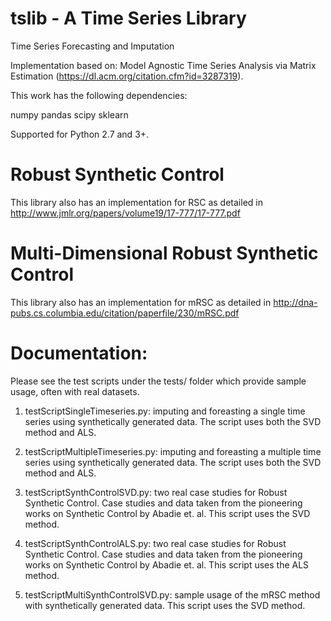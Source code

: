 # tslib - A Time Series Library
Time Series Forecasting and Imputation

Implementation based on: Model Agnostic Time Series Analysis via Matrix Estimation
(https://dl.acm.org/citation.cfm?id=3287319). 

This work has the following dependencies:

numpy
pandas
scipy
sklearn

Supported for Python 2.7 and 3+.

# Robust Synthetic Control

This library also has an implementation for RSC as detailed in http://www.jmlr.org/papers/volume19/17-777/17-777.pdf

# Multi-Dimensional Robust Synthetic Control

This library also has an implementation for mRSC as detailed in http://dna-pubs.cs.columbia.edu/citation/paperfile/230/mRSC.pdf


# Documentation:
Please see the test scripts under the tests/ folder which provide sample usage, often with real datasets.

1. testScriptSingleTimeseries.py: imputing and foreasting a single time series using synthetically generated data. The script uses both the SVD method and ALS.

2. testScriptMultipleTimeseries.py: imputing and foreasting a multiple time series using synthetically generated data. The script uses both the SVD method and ALS.

3. testScriptSynthControlSVD.py: two real case studies for Robust Synthetic Control. Case studies and data taken from the pioneering works on Synthetic Control by Abadie et. al. This script uses the SVD method.

4. testScriptSynthControlALS.py: two real case studies for Robust Synthetic Control. Case studies and data taken from the pioneering works on Synthetic Control by Abadie et. al. This script uses the ALS method.

5. testScriptMultiSynthControlSVD.py: sample usage of the mRSC method with synthetically generated data. This script uses the SVD method.
